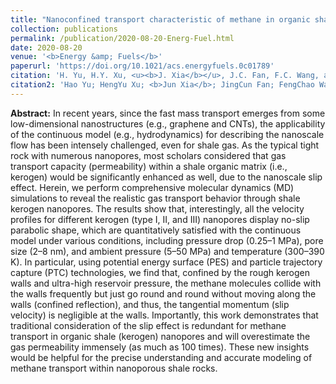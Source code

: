 ```yaml
---
title: "Nanoconfined transport characteristic of methane in organic shale nanopores: the applicability of the continuous model"
collection: publications
permalink: /publication/2020-08-20-Energ-Fuel.html
date: 2020-08-20
venue: '<b>Energy &amp; Fuels</b>'
paperurl: 'https://doi.org/10.1021/acs.energyfuels.0c01789'
citation: 'H. Yu, H.Y. Xu, <u><b>J. Xia</b></u>, J.C. Fan, F.C. Wang, and H.A. Wu*. Nanoconfined transport characteristic of methane in organic shale nanopores: the applicability of the continuous model. <i>Energy &amp; Fuels</i>, 2020, 34(8): 9552–9562.'
citation2: 'Hao Yu; HengYu Xu; <b>Jun Xia</b>; JingCun Fan; FengChao Wang; HengAn Wu*; Nanoconfined transport characteristic of methane in organic shale nanopores: the applicability of the continuous model, <i>Energy &amp; Fuels</i>, 2020, 34(8): 9552–9562.'
---
```


**Abstract:** In recent years, since the fast mass transport emerges from some low-dimensional nanostructures (e.g., graphene and CNTs), the applicability of the continuous model (e.g., hydrodynamics) for describing the nanoscale flow has been intensely challenged, even for shale gas. As the typical tight rock with numerous nanopores, most scholars considered that gas transport capacity (permeability) within a shale organic matrix (i.e., kerogen) would be significantly enhanced as well, due to the nanoscale slip effect. Herein, we perform comprehensive molecular dynamics (MD) simulations to reveal the realistic gas transport behavior through shale kerogen nanopores. The results show that, interestingly, all the velocity profiles for different kerogen (type I, II, and III) nanopores display no-slip parabolic shape, which are quantitatively satisfied with the continuous model under various conditions, including pressure drop (0.25–1 MPa), pore size (2–8 nm), and ambient pressure (5–50 MPa) and temperature (300–390 K). In particular, using potential energy surface (PES) and particle trajectory capture (PTC) technologies, we find that, confined by the rough kerogen walls and ultra-high reservoir pressure, the methane molecules collide with the walls frequently but just go round and round without moving along the walls (confined reflection), and thus, the tangential momentum (slip velocity) is negligible at the walls. Importantly, this work demonstrates that traditional consideration of the slip effect is redundant for methane transport in organic shale (kerogen) nanopores and will overestimate the gas permeability immensely (as much as 100 times). These new insights would be helpful for the precise understanding and accurate modeling of methane transport within nanoporous shale rocks.

